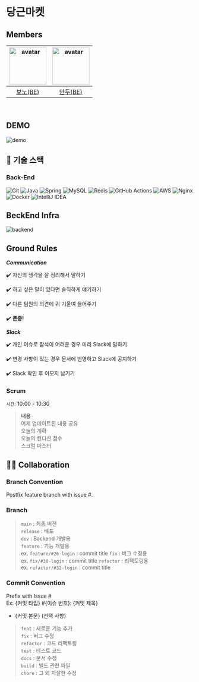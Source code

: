 # 당근마켓

## Members

| <img src="https://avatars.githubusercontent.com/u/70848762?v=4" width=100 height=100 alt="avatar"/> | <img src="https://avatars.githubusercontent.com/u/46990595?v=4" width=100 height=100 alt="avatar"/>
|:---------------------------------------------------------------------------------------------------:|:----------------------------------------------------------------------------------------------------:|
|                                [보노(BE)](https://github.com/sejeong00)                                 |                                [만두(BE)](https://github.com/road-jin)                                |

<br>

## DEMO
![demo](https://raw.githubusercontent.com/road-jin/imagebox/main/images/demo.gif)

## 🧾 기술 스택

### Back-End
![Git](https://img.shields.io/badge/git-%23F05033.svg?style=for-the-badge&logo=git&logoColor=white)
![Java](https://img.shields.io/badge/java-%23ED8B00.svg?style=for-the-badge&logo=openjdk&logoColor=white)
![Spring](https://img.shields.io/badge/spring-%236DB33F.svg?style=for-the-badge&logo=spring&logoColor=white)
![MySQL](https://img.shields.io/badge/mysql-%2300f.svg?style=for-the-badge&logo=mysql&logoColor=white)
![Redis](https://img.shields.io/badge/redis-%23DD0031.svg?style=for-the-badge&logo=redis&logoColor=white)
![GitHub Actions](https://img.shields.io/badge/github%20actions-%232671E5.svg?style=for-the-badge&logo=githubactions&logoColor=white)
![AWS](https://img.shields.io/badge/AWS-%23FF9900.svg?style=for-the-badge&logo=amazon-aws&logoColor=white)
![Nginx](https://img.shields.io/badge/nginx-%23009639.svg?style=for-the-badge&logo=nginx&logoColor=white)
![Docker](https://img.shields.io/badge/docker-%230db7ed.svg?style=for-the-badge&logo=docker&logoColor=white)
![IntelliJ IDEA](https://img.shields.io/badge/IntelliJIDEA-000000.svg?style=for-the-badge&logo=intellij-idea&logoColor=white)

## BeckEnd Infra
![backend](https://github.com/road-jin/second-hand-max-be-b/assets/46990595/b440b230-6026-4436-96c6-d8cd99227677)

## Ground Rules

***Communication***

✔️ 자신의 생각을 잘 정리해서 말하기

✔️ 하고 싶은 말이 있다면 솔직하게 얘기하기

✔️ 다른 팀원의 의견에 귀 기울여 들어주기

✔️ **존중!**

***Slack***

✔️ 개인 이슈로 참석이 어려운 경우 미리 Slack에 말하기

✔️ 변경 사항이 있는 경우 문서에 반영하고 Slack에 공지하기

✔️ Slack 확인 후 이모지 남기기

### Scrum

`시간`: 10:00 - 10:30

> **내용**  
> 어제 업데이트된 내용 공유  
> 오늘의 계획    
> 오늘의 컨디션 점수   
> 스크럼 마스터   


## 🤝🏼 Collaboration

### Branch Convention

Postfix feature branch with issue #.

### Branch

> `main` : 최종 버전  
> `release` : 배포   
> `dev` : Backend 개발용   
> `feature` : 기능 개발용   
ex. `feature/#26-login` : commit title
`fix` : 버그 수정용   
ex. `fix/#30-login` : commit title
`refactor` : 리팩토링용   
ex. `refactor/#32-login` : commit title

### Commit Convention

Prefix with Issue #    
Ex: {커밋 타입} #{이슈 번호}: {커밋 제목}    

- {커밋 본문} (선택 사항)      

> `feat` : 새로운 기능 추가   
> `fix` : 버그 수정   
> `refactor` : 코드 리팩토링   
> `test` : 테스트 코드   
> `docs` : 문서 수정   
> `build` : 빌드 관련 파일     
> `chore` : 그 외 자잘한 수정
